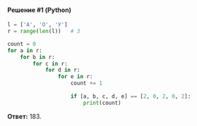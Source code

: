 #### Решение #1 (Python)

```python
l = ['А', 'О', 'У']
r = range(len(l))	# 3

count = 0
for a in r:
	for b in r:
		for c in r:
			for d in r:
				for e in r:
					count += 1
					
					if [a, b, c, d, e] == [2, 0, 2, 0, 2]:
						print(count)
```

**Ответ:** 183.
